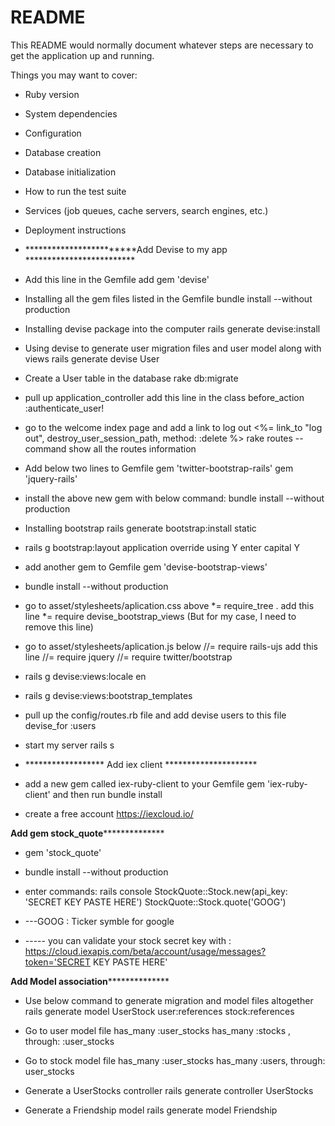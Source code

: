 # README

This README would normally document whatever steps are necessary to get the
application up and running.

Things you may want to cover:

* Ruby version

* System dependencies

* Configuration

* Database creation

* Database initialization

* How to run the test suite

* Services (job queues, cache servers, search engines, etc.)

* Deployment instructions

* ************************Add Devise to my app *************************

* Add this line in the Gemfile
	add gem 'devise'

* Installing all the gem files listed in the Gemfile
	bundle install --without production

* Installing devise package into the computer
	rails generate devise:install

* Using devise to generate user migration files and user model along with views
	rails generate devise User  

* Create a User table in the database
	rake db:migrate

* pull up application_controller add this line in the class
	before_action :authenticate_user!

* go to the welcome index page and add a link to log out
	<%= link_to "log out", destroy_user_session_path, method: :delete %>
	rake routes -- command show all the routes information

* Add below two lines to Gemfile
	gem 'twitter-bootstrap-rails'
	gem 'jquery-rails'

* install the above new gem with below command:
	bundle install --without production

* Installing bootstrap 
	rails generate bootstrap:install static

* rails g bootstrap:layout application
	override using Y
	enter capital Y 

* add another gem to Gemfile
	gem 'devise-bootstrap-views'

* bundle install --without production

* go to asset/stylesheets/aplication.css
	above *= require_tree .
	add this line
	*= require devise_bootstrap_views (But for my case, I need to remove this line)
* go to asset/stylesheets/aplication.js
	below //= require rails-ujs
	add this line 
	//= require jquery
	//= require twitter/bootstrap

* rails g devise:views:locale en

* rails g devise:views:bootstrap_templates

* pull up the config/routes.rb file and add devise users to this file
	devise_for :users

* start my server
	rails s
 
* ****************** Add iex client ********************* 
* add a new gem called iex-ruby-client to your Gemfile
	gem 'iex-ruby-client'
	and then run
	bundle install
* create a free account https://iexcloud.io/

**********************Add gem stock_quote************************************

* gem 'stock_quote'

* bundle install --without production

* enter commands: 
	rails console
	StockQuote::Stock.new(api_key: 'SECRET KEY PASTE HERE') 
	StockQuote::Stock.quote('GOOG')  

* ---GOOG : Ticker symble for google

*  ----- you can validate your stock secret key with :
	https://cloud.iexapis.com/beta/account/usage/messages?token='SECRET KEY PASTE HERE'
	
**********************Add Model association************************************

* Use below command to generate migration and model files altogether
	 rails generate model UserStock user:references stock:references
	 
* Go to user model file
	has_many :user_stocks 
	has_many :stocks , through: :user_stocks

* Go to stock model file
	has_many :user_stocks
	has_many :users, through: user_stocks

* Generate a UserStocks controller
	rails generate controller UserStocks


* Generate a  Friendship model
	rails generate model Friendship